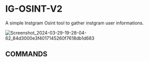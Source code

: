 # IG-OSINT-V2
A simple Instgram Osint tool to gather instgram user informations.

![Screenshot_2024-03-29-19-28-04-62_84d3000e3f4017145260f7618db1d683](https://github.com/Achik-Ahmed/IG-OSINT-V2/assets/153425431/2db08646-f2dc-4ce2-b36e-ed891d2c8963)
## COMMANDS

